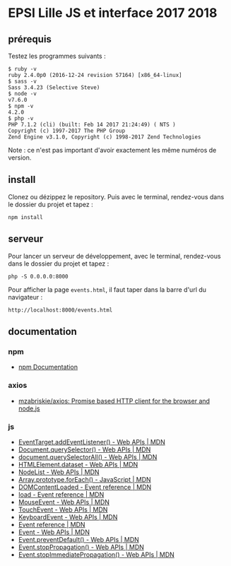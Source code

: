 # EPSI Lille JS et interface 2017 2018

## prérequis

Testez les programmes suivants :

```
$ ruby -v
ruby 2.4.0p0 (2016-12-24 revision 57164) [x86_64-linux]
$ sass -v
Sass 3.4.23 (Selective Steve)
$ node -v
v7.6.0
$ npm -v
4.2.0
$ php -v
PHP 7.1.2 (cli) (built: Feb 14 2017 21:24:49) ( NTS )
Copyright (c) 1997-2017 The PHP Group
Zend Engine v3.1.0, Copyright (c) 1998-2017 Zend Technologies
```

Note : ce n'est pas important d'avoir exactement les même numéros de version.

## install

Clonez ou dézippez le repository. Puis avec le terminal, rendez-vous dans le dossier du projet et tapez :

```
npm install
```

## serveur

Pour lancer un serveur de développement, avec le terminal, rendez-vous dans le dossier du projet et tapez :

```
php -S 0.0.0.0:8000
```

Pour afficher la page `events.html`, il faut taper dans la barre d'url du navigateur :

```
http://localhost:8000/events.html
```

## documentation

### npm

- [npm Documentation](https://docs.npmjs.com/getting-started/)

### axios

- [mzabriskie/axios: Promise based HTTP client for the browser and node.js](https://github.com/mzabriskie/axios)

### js

- [EventTarget.addEventListener() - Web APIs | MDN](https://developer.mozilla.org/en-US/docs/Web/API/EventTarget/addEventListener)
- [Document.querySelector() - Web APIs | MDN](https://developer.mozilla.org/en-US/docs/Web/API/Document/querySelector)
- [document.querySelectorAll() - Web APIs | MDN](https://developer.mozilla.org/en-US/docs/Web/API/Document/querySelectorAll)
- [HTMLElement.dataset - Web APIs | MDN](https://developer.mozilla.org/en-US/docs/Web/API/HTMLElement/dataset)
- [NodeList - Web APIs | MDN](https://developer.mozilla.org/en-US/docs/Web/API/NodeList)
- [Array.prototype.forEach() - JavaScript | MDN](https://developer.mozilla.org/en-US/docs/Web/JavaScript/Reference/Global_Objects/Array/forEach)
- [DOMContentLoaded - Event reference | MDN](https://developer.mozilla.org/en-US/docs/Web/Events/DOMContentLoaded)
- [load - Event reference | MDN](https://developer.mozilla.org/en-US/docs/Web/Events/load)
- [MouseEvent - Web APIs | MDN](https://developer.mozilla.org/en-US/docs/Web/API/MouseEvent)
- [TouchEvent - Web APIs | MDN](https://developer.mozilla.org/en-US/docs/Web/API/TouchEvent)
- [KeyboardEvent - Web APIs | MDN](https://developer.mozilla.org/en-US/docs/Web/API/KeyboardEvent)
- [Event reference | MDN](https://developer.mozilla.org/en-US/docs/Web/Events)
- [Event - Web APIs | MDN](https://developer.mozilla.org/en-US/docs/Web/API/Event)
- [Event.preventDefault() - Web APIs | MDN](https://developer.mozilla.org/en-US/docs/Web/API/Event/preventDefault)
- [Event.stopPropagation() - Web APIs | MDN](https://developer.mozilla.org/en-US/docs/Web/API/Event/stopPropagation)
- [Event.stopImmediatePropagation() - Web APIs | MDN](https://developer.mozilla.org/en-US/docs/Web/API/Event/stopImmediatePropagation)

